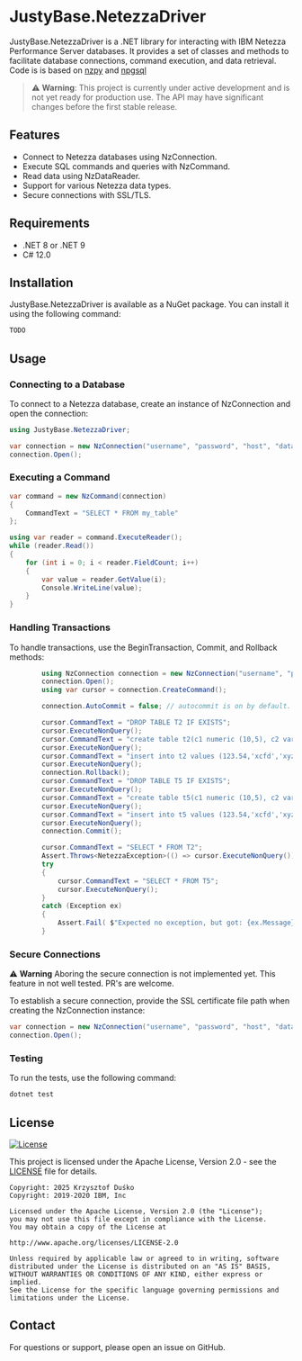 # JustyBase.NetezzaDriver 
JustyBase.NetezzaDriver is a .NET library for interacting with IBM Netezza Performance Server databases. It provides a set of classes and methods to facilitate database connections, command execution, and data retrieval.
Code is is based on [nzpy](https://github.com/IBM/nzpy) and [npgsql](https://github.com/npgsql/npgsql)
> ⚠️ **Warning**: This project is currently under active development and is not yet ready for production use. The API may have significant changes before the first stable release.


## Features
* Connect to Netezza databases using NzConnection.
* Execute SQL commands and queries with NzCommand.
* Read data using NzDataReader.
* Support for various Netezza data types.
* Secure connections with SSL/TLS.

## Requirements
* .NET 8 or .NET 9
* C# 12.0
## Installation
JustyBase.NetezzaDriver is available as a NuGet package. You can install it using the following command:
```bash
TODO
```

## Usage
### Connecting to a Database
To connect to a Netezza database, create an instance of NzConnection and open the connection:
```c#
using JustyBase.NetezzaDriver;

var connection = new NzConnection("username", "password", "host", "database");
connection.Open();
```

### Executing a Command

```c#
var command = new NzCommand(connection)
{
    CommandText = "SELECT * FROM my_table"
};

using var reader = command.ExecuteReader();
while (reader.Read())
{
    for (int i = 0; i < reader.FieldCount; i++)
    {
        var value = reader.GetValue(i);
        Console.WriteLine(value);
    }
}

```
### Handling Transactions
To handle transactions, use the BeginTransaction, Commit, and Rollback methods:

```c#
        using NzConnection connection = new NzConnection("username", "password", "host", "database");
        connection.Open();
        using var cursor = connection.CreateCommand();

        connection.AutoCommit = false; // autocommit is on by default. It can be turned off by using the autocommit property of the connection.

        cursor.CommandText = "DROP TABLE T2 IF EXISTS";
        cursor.ExecuteNonQuery();
        cursor.CommandText = "create table t2(c1 numeric (10,5), c2 varchar(10),c3 nchar(5))";
        cursor.ExecuteNonQuery();
        cursor.CommandText = "insert into t2 values (123.54,'xcfd','xyz')";
        cursor.ExecuteNonQuery();
        connection.Rollback();
        cursor.CommandText = "DROP TABLE T5 IF EXISTS";
        cursor.ExecuteNonQuery();
        cursor.CommandText = "create table t5(c1 numeric (10,5), c2 varchar(10),c3 nchar(5))";
        cursor.ExecuteNonQuery();
        cursor.CommandText = "insert into t5 values (123.54,'xcfd','xyz')";
        cursor.ExecuteNonQuery();
        connection.Commit();

        cursor.CommandText = "SELECT * FROM T2";
        Assert.Throws<NetezzaException>(() => cursor.ExecuteNonQuery());
        try
        {
            cursor.CommandText = "SELECT * FROM T5";
            cursor.ExecuteNonQuery();
        }
        catch (Exception ex)
        {
            Assert.Fail( $"Expected no exception, but got: {ex.Message}");
        }
```
### Secure Connections
⚠️ **Warning** Aboring the secure connection is not implemented yet. This feature in not well tested. PR's are welcome.

To establish a secure connection, provide the SSL certificate file path when creating the NzConnection instance:
```c#
var connection = new NzConnection("username", "password", "host", "database", securityLevel: 3, sslCerFilePath: "path/to/certificate.pem");
connection.Open();
```
### Testing
To run the tests, use the following command:
```bash
dotnet test
```

## License
[![License](https://img.shields.io/badge/License-Apache_2.0-blue.svg)](https://opensource.org/licenses/Apache-2.0)

This project is licensed under the Apache License, Version 2.0 - see the [LICENSE](LICENSE) file for details.

```plaintext
Copyright: 2025 Krzysztof Duśko
Copyright: 2019-2020 IBM, Inc

Licensed under the Apache License, Version 2.0 (the "License");
you may not use this file except in compliance with the License.
You may obtain a copy of the License at

http://www.apache.org/licenses/LICENSE-2.0

Unless required by applicable law or agreed to in writing, software
distributed under the License is distributed on an "AS IS" BASIS,
WITHOUT WARRANTIES OR CONDITIONS OF ANY KIND, either express or implied.
See the License for the specific language governing permissions and
limitations under the License.
```

## Contact
For questions or support, please open an issue on GitHub.